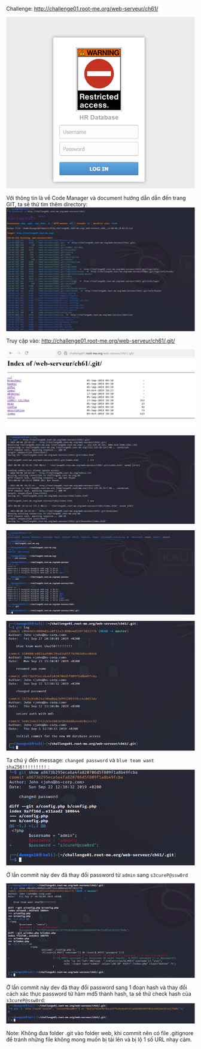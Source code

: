 Challenge: http://challenge01.root-me.org/web-serveur/ch61/

![alt text](image.png)

Với thông tin là về Code Manager và document hướng dẫn dẫn đến trang GIT, ta sẽ thử tìm thêm directory:
![alt text](image-1.png)

Truy cập vào: http://challenge01.root-me.org/web-serveur/ch61/.git/

![alt text](image-2.png)

![alt text](image-3.png)

![alt text](image-4.png)

![alt text](image-5.png)

Ta chú ý đến message: `changed password` và `blue team want sha256!!!!!!!!!` :
![alt text](image-6.png)

Ở lần commit này dev đã thay đổi password từ `admin` sang `s3cureP@ssw0rd`

![alt text](image-7.png)

Ở lần commit này dev đã thay đổi password sang 1 đoạn hash và thay đổi cách xác thực password từ hàm md5 thành hash, ta sẽ thử check hash của `s3cureP@ssw0rd`: 
![alt text](image-8.png)

Note: Không đưa folder .git vào folder web, khi commit nên có file .gitignore để tránh những file không mong muốn bị tải lên và bị lộ 1 số URL nhạy cảm. 






